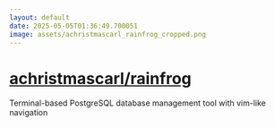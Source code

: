 ```yaml
---
layout: default
date: 2025-05-05T01:36:49.700051
image: assets/achristmascarl_rainfrog_cropped.png
---
```


# [achristmascarl/rainfrog](https://github.com/achristmascarl/rainfrog)

Terminal-based PostgreSQL database management tool with vim-like navigation
